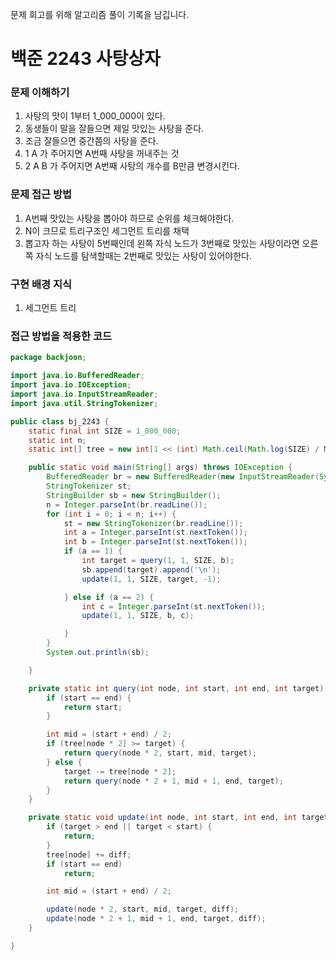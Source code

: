 문제 회고를 위해 알고리즘 풀이 기록을 남깁니다.

# 백준 2243 사탕상자


### 문제 이해하기
1. 사탕의 맛이 1부터 1_000_000이 있다.
2. 동생들이 말을 잘들으면 제일 맛있는 사탕을 준다.
3. 조금 잘들으면 중간쯤의 사탕을 준다.
4. 1 A 가 주어지면 A번째 사탕을 꺼내주는 것
5. 2 A B 가 주어지면 A번째 사탕의 개수를 B만큼 변경시킨다.

### 문제 접근 방법
1. A번째 맛있는 사탕을 뽑아야 하므로 순위를 체크해야한다.
2. N이 크므로 트리구조인 세그먼트 트리를 채택
3. 뽑고자 하는 사탕이 5번째인데 왼쪽 자식 노드가 3번째로 맛있는 사탕이라면 오른쪽 자식 노드를 탐색할때는 2번째로 맛있는 사탕이 있어야한다.

### 구현 배경 지식
1. 세그먼트 트리

### 접근 방법을 적용한 코드
```java
package backjoon;

import java.io.BufferedReader;
import java.io.IOException;
import java.io.InputStreamReader;
import java.util.StringTokenizer;

public class bj_2243 {
    static final int SIZE = 1_000_000;
    static int n;
    static int[] tree = new int[1 << (int) Math.ceil(Math.log(SIZE) / Math.log(2)) + 1];

    public static void main(String[] args) throws IOException {
        BufferedReader br = new BufferedReader(new InputStreamReader(System.in));
        StringTokenizer st;
        StringBuilder sb = new StringBuilder();
        n = Integer.parseInt(br.readLine());
        for (int i = 0; i < n; i++) {
            st = new StringTokenizer(br.readLine());
            int a = Integer.parseInt(st.nextToken());
            int b = Integer.parseInt(st.nextToken());
            if (a == 1) {
                int target = query(1, 1, SIZE, b);
                sb.append(target).append('\n');
                update(1, 1, SIZE, target, -1);

            } else if (a == 2) {
                int c = Integer.parseInt(st.nextToken());
                update(1, 1, SIZE, b, c);

            }
        }
        System.out.println(sb);

    }

    private static int query(int node, int start, int end, int target) {
        if (start == end) {
            return start;
        }

        int mid = (start + end) / 2;
        if (tree[node * 2] >= target) {
            return query(node * 2, start, mid, target);
        } else {
            target -= tree[node * 2];
            return query(node * 2 + 1, mid + 1, end, target);
        }
    }

    private static void update(int node, int start, int end, int target, int diff) {
        if (target > end || target < start) {
            return;
        }
        tree[node] += diff;
        if (start == end)
            return;

        int mid = (start + end) / 2;

        update(node * 2, start, mid, target, diff);
        update(node * 2 + 1, mid + 1, end, target, diff);
    }

}

```
